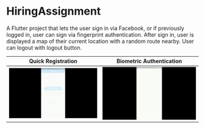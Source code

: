 # HiringAssignment

A Flutter project that lets the user sign in via Facebook, or if previously logged in, user can sign via fingerprint authentication.
After sign in, user is displayed a map of their current location with a random route nearby. User can logout with logout button.

Quick Registration         |  Biometric Authentication |   
:-------------------------:|:-------------------------:|
![](demo/demo1.gif)  |  ![](demo/demo2.gif) | 
